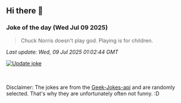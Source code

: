 ## Hi there 👋

### Joke of the day (Wed Jul 09 2025)
<!-- joke -->
>Chuck Norris doesn't play god. Playing is for children.
<!-- /joke -->

*Last update: Wed, 09 Jul 2025 01:02:44 GMT*

[![Update joke](https://github.com/nclskfm/nclskfm/actions/workflows/joke.yml/badge.svg)](https://github.com/nclskfm/nclskfm/actions/workflows/joke.yml)

<br><br>
Disclaimer: The jokes are from the [Geek-Jokes-api](https://github.com/sameerkumar18/geek-joke-api) and are randomly selected. That's why they are unfortunately often not funny. :D
